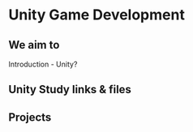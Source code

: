 # Unity Game Development
## We aim to 

Introduction - Unity?
## Unity Study links & files
## Projects
